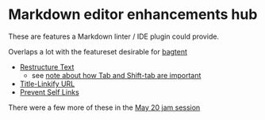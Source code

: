 # Markdown editor enhancements hub

These are features a Markdown linter / IDE plugin could provide.

Overlaps a lot with the featureset desirable for [bagtent](ba00b8cb-9d05-4aef-bd50-0990f82dd723.md)

- [Restructure Text](4aa4f08c-4d72-4a19-8ede-802c8b7b2783.md)
  - see [note about how Tab and Shift-tab are important](fbda6edf-1704-4aef-a7d8-f7fbc5d772bc.md)
- [Title-Linkify URL](161171c1-e533-4526-af64-1278e16ad517.md)
- [Prevent Self Links](1aee6eff-db88-4c67-8c56-f60818abb0d9.md)

There were a few more of these in the [May 20 jam session](2b83e400-6b77-44bc-9718-f6b94c74396e.md)
